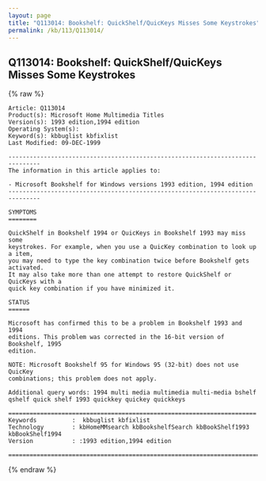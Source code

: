 ```yaml
---
layout: page
title: "Q113014: Bookshelf: QuickShelf/QuicKeys Misses Some Keystrokes"
permalink: /kb/113/Q113014/
---
```


## Q113014: Bookshelf: QuickShelf/QuicKeys Misses Some Keystrokes

{% raw %}

	Article: Q113014
	Product(s): Microsoft Home Multimedia Titles
	Version(s): 1993 edition,1994 edition
	Operating System(s): 
	Keyword(s): kbbuglist kbfixlist
	Last Modified: 09-DEC-1999
	
	-------------------------------------------------------------------------------
	The information in this article applies to:
	
	- Microsoft Bookshelf for Windows versions 1993 edition, 1994 edition 
	-------------------------------------------------------------------------------
	
	SYMPTOMS
	========
	
	QuickShelf in Bookshelf 1994 or QuicKeys in Bookshelf 1993 may miss some
	keystrokes. For example, when you use a QuicKey combination to look up a item,
	you may need to type the key combination twice before Bookshelf gets activated.
	It may also take more than one attempt to restore QuickShelf or QuicKeys with a
	quick key combination if you have minimized it.
	
	STATUS
	======
	
	Microsoft has confirmed this to be a problem in Bookshelf 1993 and 1994
	editions. This problem was corrected in the 16-bit version of Bookshelf, 1995
	edition.
	
	NOTE: Microsoft Bookshelf 95 for Windows 95 (32-bit) does not use QuicKey
	combinations; this problem does not apply.
	
	Additional query words: 1994 multi media multimedia multi-media bshelf qshelf quick shelf 1993 quickkey quickey quickkeys
	
	======================================================================
	Keywords          :  kbbuglist kbfixlist
	Technology        : kbHomeMMsearch kbBookshelfSearch kbBookShelf1993 kbBookShelf1994
	Version           : :1993 edition,1994 edition
	
	=============================================================================
	

{% endraw %}
